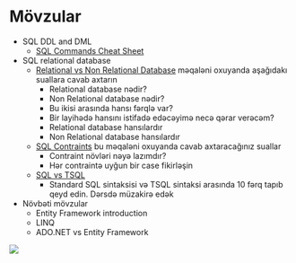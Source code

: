 
# Mövzular
- SQL DDL and DML
    - [SQL Commands Cheat Sheet](https://github.com/enochtangg/quick-SQL-cheatsheet)
- SQL relational database
    - [Relational vs Non Relational Database](https://jelvix.com/blog/relational-vs-non-relational-database) məqaləni oxuyanda aşağıdakı suallara cavab axtarın
        - Relational database nədir?
        - Non Relational database nədir?
        - Bu ikisi arasında hansı fərqlə var?
        - Bir layihədə hansını istifadə edəcəyimə necə qərar verəcəm?
        - Relational database hansılardır
        - Non Relational database hansılardır
    - [SQL Contraints](https://www.w3schools.com/sql/sql_constraints.asp) bu məqaləni oxuyanda cavab axtaracağınız suallar
        - Contraint növləri nəyə lazımdır?
        - Hər contraintə uyğun bir case fikirləşin
    - [SQL vs TSQL](https://learnsql.com/blog/t-sql-vs-standard-sql-whats-the-difference/)
        - Standard SQL sintaksisi və TSQL sintaksi arasında 10 fərq tapıb qeyd edin. Dərsdə müzakirə edək
- Növbəti mövzular
    - Entity Framework introduction
    - LINQ 
    - ADO.NET vs Entity Framework

![](https://github.com/rahmanashraf/PragmatechCsharpProject/blob/main/SQL_Test/image.png)
